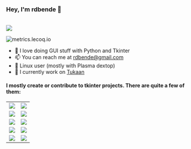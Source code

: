 ### Hey, I'm rdbende 👋

<br>

<img src="https://github-readme-stats.vercel.app/api?username=rdbende&show_icons=true&count_private=true&custom_title=My%20GitHub%20stats&theme=slateorange">
<!--<img src="https://github-readme-stats.vercel.app/api/top-langs/?username=rdbende&custom_title=My%20most%20used%20languages"> This is irrelevant. My most used language is Python, not Tcl! -->

![metrics.lecoq.io](https://metrics.lecoq.io/rdbende)

- :snake: I love doing GUI stuff with Python and Tkinter
- :mailbox: You can reach me at rdbende@gmail.com
- :penguin: Linux user (mostly with Plasma dextop)
- :diamond_shape_with_a_dot_inside: I currently work on [Tukaan](https://github.com/tukaan/tukaan)


#### I mostly create or contribute to tkinter projects. There are quite a few of them:

<table>
<tr>

<td>
<a href="https://github.com/rdbende/Sun-Valley-ttk-theme"><img src="https://github-readme-stats.vercel.app/api/pin/?username=rdbende&repo=Sun-Valley-ttk-theme&theme=slateorange"></a>
</td>
  
<td>
<a href="https://github.com/rdbende/Azure-ttk-theme"><img src="https://github-readme-stats.vercel.app/api/pin/?username=rdbende&repo=Azure-ttk-theme&theme=slateorange"></a>
</td>

</tr>
<tr>
  
<td>
<a href="https://github.com/rdbende/Forest-ttk-theme"><img src="https://github-readme-stats.vercel.app/api/pin/?username=rdbende&repo=Forest-ttk-theme&theme=slateorange"></a>
</td>

<td>
<a href="https://github.com/rdbende/Sun-Valley-ttk-theme-svg"><img src="https://github-readme-stats.vercel.app/api/pin/?username=rdbende&repo=Sun-Valley-ttk-theme-svg&theme=slateorange"></a>
</td>

</tr>
<tr>
  
<td>
<a href="https://github.com/rdbende/Sun-Valley-ttk-examples"><img src="https://github-readme-stats.vercel.app/api/pin/?username=rdbende&repo=Sun-Valley-ttk-examples&theme=slateorange"></a>
</td>
  
<td>
<a href="https://github.com/rdbende/tkcode"><img src="https://github-readme-stats.vercel.app/api/pin/?username=rdbende&repo=tkcode&theme=slateorange"></a>
</td>
  
</tr>
<tr>

<td>
<a href="https://github.com/rdbende/tkinterDnD"><img src="https://github-readme-stats.vercel.app/api/pin/?username=rdbende&repo=tkinterDnD&theme=slateorange"></a>
</td>
  
<td>
<a href="https://github.com/Akuli/porcupine"><img src="https://github-readme-stats.vercel.app/api/pin/?username=Akuli&repo=porcupine&theme=slateorange"></a>
</td>

</tr>
<tr>

<td>
<a href="https://github.com/TkinterEP/ttkwidgets"><img src="https://github-readme-stats.vercel.app/api/pin/?username=TkinterEP&repo=ttkwidgets&theme=slateorange"></a>
</td>

<td>
<a href="https://github.com/TkinterEP/ttkthemes"><img src="https://github-readme-stats.vercel.app/api/pin/?username=TkinterEP&repo=ttkthemes&theme=slateorange"></a>
</td>

</tr>
</table>
